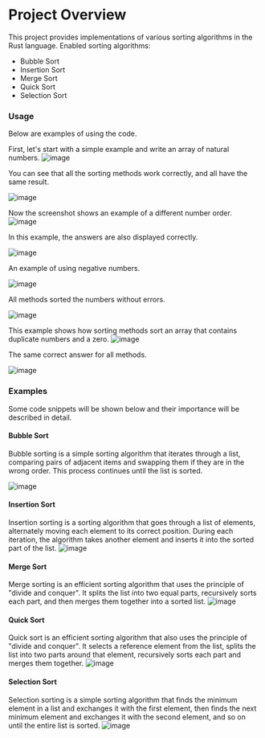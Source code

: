 # **Project Overview**

This project provides implementations of various sorting algorithms in the Rust language. Enabled sorting algorithms:

- Bubble Sort
- Insertion Sort
- Merge Sort
- Quick Sort
- Selection Sort



### **Usage**
Below are examples of using the code.


First, let's start with a simple example and write an array of natural numbers.
![image](https://github.com/iandi2002/Rust_/assets/79205166/1756ec68-543e-48bc-a3a5-3c6294c1e465)

You can see that all the sorting methods work correctly, and all have the same result.

![image](https://github.com/iandi2002/Rust_/assets/79205166/7d0f1544-46fe-463e-8c48-de0d38b785fb)



Now the screenshot shows an example of a different number order.
![image](https://github.com/iandi2002/Rust_/assets/79205166/6018eb82-0e85-4e49-888a-6d22dfb58559)

In this example, the answers are also displayed correctly.

![image](https://github.com/iandi2002/Rust_/assets/79205166/2b4b35ca-9556-4b2e-aa20-54916595e88a)


An example of using negative numbers.

![image](https://github.com/iandi2002/Rust_/assets/79205166/92bad379-8265-494e-a39e-655fc172e5e5)

All methods sorted the numbers without errors.

![image](https://github.com/iandi2002/Rust_/assets/79205166/a7fc21e8-2d54-4441-840a-1cafecce6859)




This example shows how sorting methods sort an array that contains duplicate numbers and a zero.
![image](https://github.com/iandi2002/Rust_/assets/79205166/f15a4cd9-2418-4eae-b94d-2d1f5cae9777)

The same correct answer for all methods.

![image](https://github.com/iandi2002/Rust_/assets/79205166/c3c93027-dd73-499a-b660-11168289ee71)


### **Examples**
Some code snippets will be shown below and their importance will be described in detail.

#### **Bubble Sort**

Bubble sorting is a simple sorting algorithm that iterates through a list, comparing pairs of adjacent items and swapping them if they are in the wrong order. This process continues until the list is sorted.

![image](https://github.com/iandi2002/Rust_/assets/79205166/f3ec338b-0486-428a-985b-20f112e363b1)


#### **Insertion Sort**

Insertion sorting is a sorting algorithm that goes through a list of elements, alternately moving each element to its correct position. During each iteration, the algorithm takes another element and inserts it into the sorted part of the list.
![image](https://github.com/iandi2002/Rust_/assets/79205166/f8680f64-2267-4e10-a2ca-c7e81b450d66)


#### **Merge Sort**

Merge sorting is an efficient sorting algorithm that uses the principle of "divide and conquer". It splits the list into two equal parts, recursively sorts each part, and then merges them together into a sorted list.
![image](https://github.com/iandi2002/Rust_/assets/79205166/a2579d5e-1132-4910-b1d7-698b624cd6aa)


#### **Quick Sort**

Quick sort is an efficient sorting algorithm that also uses the principle of "divide and conquer". It selects a reference element from the list, splits the list into two parts around that element, recursively sorts each part and merges them together.
![image](https://github.com/iandi2002/Rust_/assets/79205166/da284b45-a7df-4846-b164-aa886c020e76)


#### **Selection Sort**

Selection sorting is a simple sorting algorithm that finds the minimum element in a list and exchanges it with the first element, then finds the next minimum element and exchanges it with the second element, and so on until the entire list is sorted.
![image](https://github.com/iandi2002/Rust_/assets/79205166/8a02d148-9f6e-46d1-b844-3418054c7d36)






